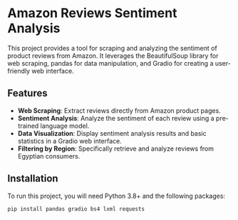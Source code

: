 # Amazon Reviews Sentiment Analysis

This project provides a tool for scraping and analyzing the sentiment of product reviews from Amazon. It leverages the BeautifulSoup library for web scraping, pandas for data manipulation, and Gradio for creating a user-friendly web interface.

## Features

- **Web Scraping**: Extract reviews directly from Amazon product pages.
- **Sentiment Analysis**: Analyze the sentiment of each review using a pre-trained language model.
- **Data Visualization**: Display sentiment analysis results and basic statistics in a Gradio web interface.
- **Filtering by Region**: Specifically retrieve and analyze reviews from Egyptian consumers.

## Installation

To run this project, you will need Python 3.8+ and the following packages:

```bash
pip install pandas gradio bs4 lxml requests
